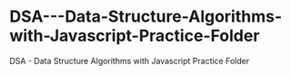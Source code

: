# DSA---Data-Structure-Algorithms-with-Javascript-Practice-Folder
DSA - Data Structure Algorithms with Javascript Practice Folder
